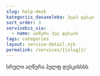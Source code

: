 ```yaml
---
slug: help-desk
kategoriis_dasaxeleba: ჰელპ დესკი
sort_order: 3
servisebis_sia:
  - name: აღწერა ჰელ დესკის
tags: categories
layout: service-detail.njk
permalink: /services/{{slug}}/
---
```

სრული აღწერა ჰელფ დესკისსსს
